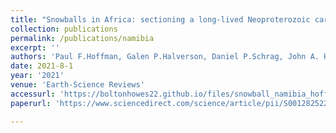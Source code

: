 ```yaml
---
title: "Snowballs in Africa: sectioning a long-lived Neoproterozoic carbonate platform and its bathyal foreslope (NW Namibia)"
collection: publications
permalink: /publications/namibia
excerpt: ''
authors: 'Paul F.Hoffman, Galen P.Halverson, Daniel P.Schrag, John A. Higgins, Eugene W.Domack,...<b>Bolton J. Howes </b>, and more...'
date: 2021-8-1
year: '2021'
venue: 'Earth-Science Reviews'
accessurl: 'https://boltonhowes22.github.io/files/snowball_namibia_hoffman2021.pdf'
paperurl: 'https://www.sciencedirect.com/science/article/pii/S0012825221001161'

---
```


